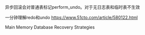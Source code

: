 异步回滚会对普通表标记perform_undo。对于无日志表和临时表不生效

一分钟理解redo和undo
https://www.51cto.com/article/580122.html



Main Memory Database Recovery Strategies